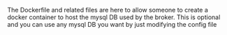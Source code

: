 The Dockerfile and related files are here to allow someone to create
a docker container to host the mysql DB used by the broker.  This is
optional and you can use any mysql DB you want by just modifying the
config file
